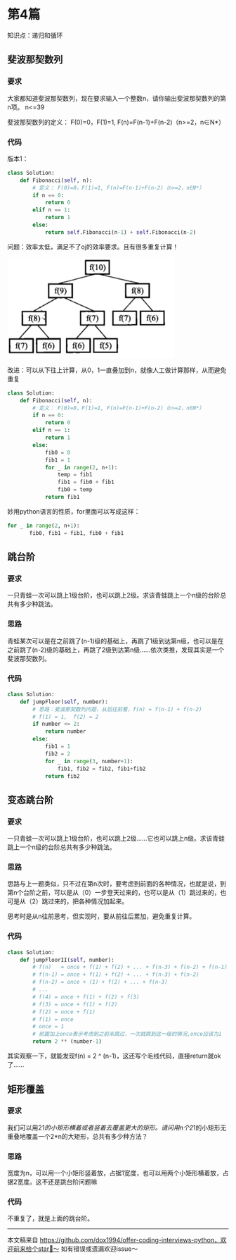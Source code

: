# 第4篇

知识点：递归和循环

## 斐波那契数列

### 要求
大家都知道斐波那契数列，现在要求输入一个整数n，请你输出斐波那契数列的第n项。
n<=39

斐波那契数列的定义： F(0)=0，F(1)=1, F(n)=F(n-1)+F(n-2)（n>=2，n∈N*）

### 代码
版本1：
```python
class Solution:
    def Fibonacci(self, n):
        # 定义： F(0)=0，F(1)=1, F(n)=F(n-1)+F(n-2)（n>=2，n∈N*）
        if n == 0:
            return 0
        elif n == 1:
            return 1
        else:
            return self.Fibonacci(n-1) + self.Fibonacci(n-2)
```
 问题：效率太低，满足不了oj的效率要求。且有很多重复计算！

![](./images/5abe55a4-a305-11e8-b04d-fa163e7a698c.png)

改进：可以从下往上计算，从0，1一直叠加到n，就像人工做计算那样，从而避免重复

```python
class Solution:
    def Fibonacci(self, n):
        # 定义： F(0)=0，F(1)=1, F(n)=F(n-1)+F(n-2)（n>=2，n∈N*）
        if n == 0:
            return 0
        elif n == 1:
            return 1
        else:
            fib0 = 0
            fib1 = 1
            for _ in range(2, n+1):
                temp = fib1
                fib1 = fib0 + fib1
                fib0 = temp
            return fib1
```
妙用python语言的性质，for里面可以写成这样：
```python
for _ in range(2, n+1):
       fib0, fib1 = fib1, fib0 + fib1
```


## 跳台阶

### 要求
一只青蛙一次可以跳上1级台阶，也可以跳上2级。求该青蛙跳上一个n级的台阶总共有多少种跳法。

### 思路
青蛙某次可以是在之前跳了(n-1)级的基础上，再跳了1级到达第n级，也可以是在之前跳了(n-2)级的基础上，再跳了2级到达第n级……依次类推，发现其实是一个斐波那契数列。


### 代码
```python
class Solution:
    def jumpFloor(self, number):
        # 思路：斐波那契数列问题，从后往前看，f(n) = f(n-1) + f(n-2)
        # f(1) = 1,  f(2) = 2 
        if number <= 2:
            return number
        else:
            fib1 = 1
            fib2 = 2
            for _ in range(3, number+1):
                fib1, fib2 = fib2, fib1+fib2
            return fib2
```


## 变态跳台阶
### 要求
一只青蛙一次可以跳上1级台阶，也可以跳上2级……它也可以跳上n级。求该青蛙跳上一个n级的台阶总共有多少种跳法。

### 思路
思路与上一题类似，只不过在第n次时，要考虑到前面的各种情况，也就是说，到第n个台阶之前，可以是从（0）一步登天过来的，也可以是从（1）跳过来的，也可是从（2）跳过来的，把各种情况加起来。

思考时是从n往前思考，但实现时，要从前往后累加，避免重复计算。

### 代码
```python
class Solution:
    def jumpFloorII(self, number):
        # f(n)   = once + f(1) + f(2) + ... + f(n-3) + f(n-2) + f(n-1)
        # f(n-1) = once + f(1) + f(2) + ... + f(n-3) + f(n-2)
        # f(n-2) = once + (1) + f(2) + ... + f(n-3)
        # ...
        # f(4) = once + f(1) + f(2) + f(3)
        # f(3) = once + f(1) + f(2)
        # f(2) = once + f(1)
        # f(1) = once
        # once = 1
        # 前面加上once表示考虑到之前未跳过，一次就跳到这一级的情况,once应该为1
        return 2 ** (number-1)
```

其实观察一下，就能发现f(n) = 2 ^ (n-1)，这还写个毛线代码，直接return就ok了……


## 矩形覆盖
### 要求
我们可以用2*1的小矩形横着或者竖着去覆盖更大的矩形。请问用n个2*1的小矩形无重叠地覆盖一个2*n的大矩形，总共有多少种方法？

### 思路
宽度为n，可以用一个小矩形竖着放，占据1宽度，也可以用两个小矩形横着放，占据2宽度。这不还是跳台阶问题嘛

### 代码
不重复了，就是上面的跳台阶。





------

本文稿来自 https://github.com/dox1994/offer-coding-interviews-python，欢迎前来给个star🌟～ 如有错误或遗漏欢迎issue～